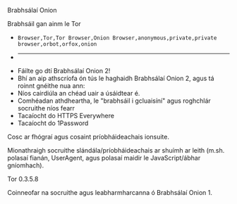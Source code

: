 Brabhsálaí Onion

Brabhsáil gan ainm le Tor

* `Browser,Tor,Tor Browser,Onion Browser,anonymous,private,private browser,orbot,orfox,onion`
* ---
* Fáilte go dtí Brabhsálaí Onion 2!
* Bhí an aip athscríofa ón tús le haghaidh Brabhsálaí Onion 2, agus tá roinnt gnéithe nua ann:
* Níos cairdiúla an chéad uair a úsáidtear é.
* Comhéadan athdheartha, le "brabhsáil i gcluaisíní" agus roghchlár socruithe níos fearr
* Tacaíocht do HTTPS Everywhere
* Tacaíocht do 1Password

Cosc ar fhógraí agus cosaint príobháideachais ionsuite.

Mionathraigh socruithe slándála/príobháideachais ar shuímh ar leith (m.sh. polasaí fianán, UserAgent, agus polasaí maidir le JavaScript/ábhar gníomhach).

Tor 0.3.5.8

Coinneofar na socruithe agus leabharmharcanna ó Brabhsálaí Onion 1.
